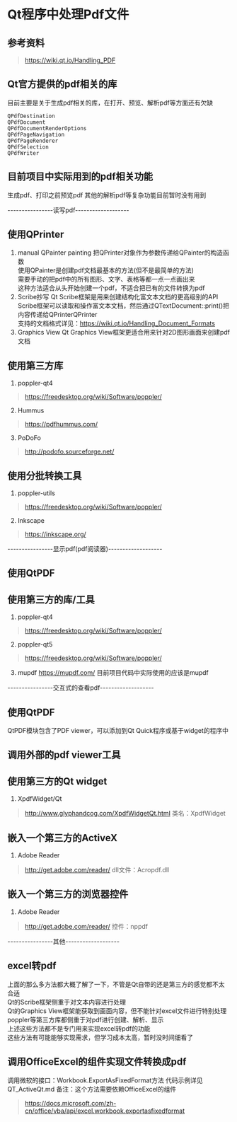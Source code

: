 # Qt程序中处理Pdf文件

## 参考资料
> https://wiki.qt.io/Handling_PDF


## Qt官方提供的pdf相关的库
目前主要是关于生成pdf相关的库，在打开、预览、解析pdf等方面还有欠缺  
```
QPdfDestination
QPdfDocument
QPdfDocumentRenderOptions
QPdfPageNavigation
QPdfPageRenderer
QPdfSelection
QPdfWriter
```


## 目前项目中实际用到的pdf相关功能
生成pdf、打印之前预览pdf
其他的解析pdf等复杂功能目前暂时没有用到


----------------读写pdf-------------------
## 使用QPrinter
1. manual QPainter painting
把QPrinter对象作为参数传递给QPainter的构造函数  
使用QPainter是创建pdf文档最基本的方法(但不是最简单的方法)  
需要手动的把pdf中的所有图形、文字、表格等都一点一点画出来  
这种方法适合从头开始创建一个pdf，不适合把已有的文件转换为pdf  
2. Scribe抄写
Qt Scribe框架是用来创建结构化富文本文档的更高级别的API  
Scribe框架可以读取和操作富文本文档，然后通过QTextDocument::print()把内容传递给QPrinterQPrinter  
支持的文档格式详见：https://wiki.qt.io/Handling_Document_Formats  
3. Graphics View
Qt Graphics View框架更适合用来针对2D图形画面来创建pdf文档  


## 使用第三方库
1. poppler-qt4
> https://freedesktop.org/wiki/Software/poppler/
2. Hummus
> https://pdfhummus.com/
3. PoDoFo
> http://podofo.sourceforge.net/


## 使用分批转换工具
1. poppler-utils
> https://freedesktop.org/wiki/Software/poppler/
2. Inkscape
> https://inkscape.org/


----------------显示pdf(pdf阅读器)-------------------
## 使用QtPDF


## 使用第三方的库/工具
1. poppler-qt4
> https://freedesktop.org/wiki/Software/poppler/
2. poppler-qt5
> https://freedesktop.org/wiki/Software/poppler/
3. mupdf
https://mupdf.com/
目前项目代码中实际使用的应该是mupdf  


----------------交互式的查看pdf-------------------
## 使用QtPDF
QtPDF模块包含了PDF viewer，可以添加到Qt Quick程序或基于widget的程序中  


## 调用外部的pdf viewer工具


## 使用第三方的Qt widget
1. XpdfWidget/Qt
> http://www.glyphandcog.com/XpdfWidgetQt.html
类名：XpdfWidget


## 嵌入一个第三方的ActiveX
1. Adobe Reader
> http://get.adobe.com/reader/
dll文件：Acropdf.dll


## 嵌入一个第三方的浏览器控件
1. Adobe Reader
> http://get.adobe.com/reader/
控件：nppdf


----------------其他-------------------
## excel转pdf
上面的那么多方法都大概了解了一下，不管是Qt自带的还是第三方的感觉都不太合适  
Qt的Scribe框架侧重于对文本内容进行处理  
Qt的Graphics View框架能获取到画面内容，但不能针对excel文件进行特别处理  
poppler等第三方库都侧重于对pdf进行创建、解析、显示  
上述这些方法都不是专门用来实现excel转pdf的功能  
这些方法有可能能够实现需求，但学习成本太高，暂时没时间细看了  


## 调用OfficeExcel的组件实现文件转换成pdf
调用微软的接口：Workbook.ExportAsFixedFormat方法
代码示例详见QT_ActiveQt.md
备注：这个方法需要依赖OfficeExcel的组件
> https://docs.microsoft.com/zh-cn/office/vba/api/excel.workbook.exportasfixedformat


